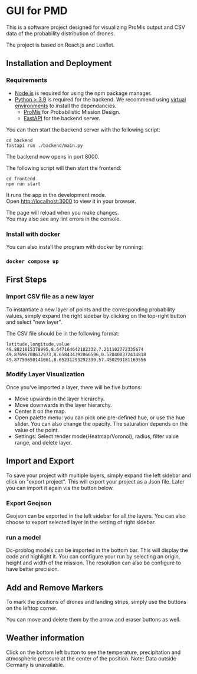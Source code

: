 # GUI for PMD

This is a software project designed for visualizing ProMis output and CSV data of the probability distribution of drones.

The project is based on React.js and Leaflet.

## Installation and Deployment

### Requirements

- [Node.js](https://docs.npmjs.com/downloading-and-installing-node-js-and-npm) is required for using the npm package manager.
- [Python > 3.9](https://www.python.org/downloads/) is required for the backend. We recommend using [virtual environments](https://docs.python.org/3/library/venv.html) to install the dependancies.
    - [ProMis](https://github.com/HRI-EU/ProMis) for Probabilistic Mission Design.
    - [FastAPI](https://fastapi.tiangolo.com/) for the backend server.

You can then start the backend server with the following script:

```
cd backend
fastapi run ./backend/main.py
```

The backend now opens in port 8000.

The following script will then start the frontend:

```
cd frontend
npm run start
```

It runs the app in the development mode.\
Open [http://localhost:3000](http://localhost:3000) to view it in your browser.

The page will reload when you make changes.\
You may also see any lint errors in the console.

### Install with docker

You can also install the program with docker by running:

### `docker compose up`

## First Steps

### Import CSV file as a new layer

To instantiate a new layer of points and the corresponding probability values, simply expand the right sidebar by clicking on the top-right button and select "new layer".

The CSV file should be in the following format:

```csv
latitude,longitude,value
49.8821815378995,8.647164642182332,7.211102772335674
49.87696708632973,8.658434392066596,0.528400372434818
49.87759650141061,8.65231293292399,57.450293181169556
```

### Modify Layer Visualization

Once you've imported a layer, there will be five buttons:

* Move upwards in the layer hierarchy.
* Move downwards in the layer hierarchy.
* Center it on the map.
* Open palette menu: you can pick one pre-defined hue, or use the hue slider. You can also change the opacity. The saturation depends on the value of the point.
* Settings: Select render mode(Heatmap/Voronoi), radius, filter value range, and delete layer.

## Import and Export

To save your project with multiple layers, simply expand the left sidebar and click on "export project". This will export your project as a Json file. Later you can import it again via the button below.

### Export Geojson

Geojson can be exported in the left sidebar for all the layers. You can also choose to export selected layer in the setting of right sidebar.

### run a model

Dc-problog models can be imported in the bottom bar. This will display the code and highlight it. You can configure your run by selecting an origin, height and width of the mission. The resolution can also be configure to have better precision.

## Add and Remove Markers

To mark the positions of drones and landing strips, simply use the buttons on the lefttop corner.

You can move and delete them by the arrow and eraser buttons as well.

## Weather information

Click on the bottom left button to see the temperature, precipitation and atmospheric pressure at the center of the position. Note: Data outside Germany is unavailable.
